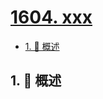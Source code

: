 # [1604. xxx](https://github.com/Tdahuyou/TNotes.leetcode/tree/main/notes/1604.%20xxx)

<!-- region:toc -->

- [1. 📝 概述](#1--概述)

<!-- endregion:toc -->

## 1. 📝 概述
